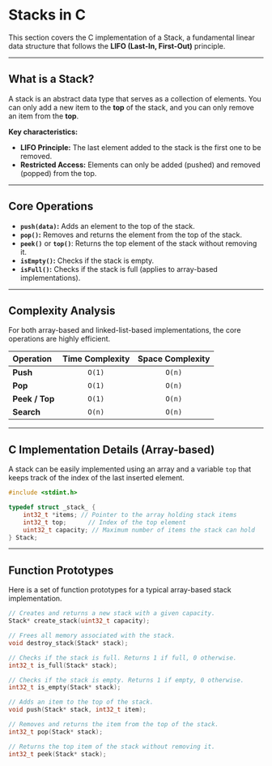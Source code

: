 # Stacks in C

This section covers the C implementation of a Stack, a fundamental linear data structure that follows the **LIFO (Last-In, First-Out)** principle.

---

##  What is a Stack?

A stack is an abstract data type that serves as a collection of elements. You can only add a new item to the **top** of the stack, and you can only remove an item from the **top**.

**Key characteristics:**
* **LIFO Principle:** The last element added to the stack is the first one to be removed.
* **Restricted Access:** Elements can only be added (pushed) and removed (popped) from the top.

---

##  Core Operations

* **`push(data)`:** Adds an element to the top of the stack.
* **`pop()`:** Removes and returns the element from the top of the stack.
* **`peek()`** or **`top()`**: Returns the top element of the stack without removing it.
* **`isEmpty()`:** Checks if the stack is empty.
* **`isFull()`:** Checks if the stack is full (applies to array-based implementations).

---

##  Complexity Analysis

For both array-based and linked-list-based implementations, the core operations are highly efficient.

| Operation | Time Complexity | Space Complexity |
| :--- | :---: | :---: |
| **Push** | `O(1)` | `O(n)` |
| **Pop** | `O(1)` | `O(n)` |
| **Peek / Top** | `O(1)` | `O(n)` |
| **Search** | `O(n)` | `O(n)` |

---

##  C Implementation Details (Array-based)

A stack can be easily implemented using an array and a variable `top` that keeps track of the index of the last inserted element.

```c
#include <stdint.h>

typedef struct _stack_ {
    int32_t *items; // Pointer to the array holding stack items
    int32_t top;      // Index of the top element
    uint32_t capacity; // Maximum number of items the stack can hold
} Stack;
```

---

##  Function Prototypes

Here is a set of function prototypes for a typical array-based stack implementation.

```c
// Creates and returns a new stack with a given capacity.
Stack* create_stack(uint32_t capacity);

// Frees all memory associated with the stack.
void destroy_stack(Stack* stack);

// Checks if the stack is full. Returns 1 if full, 0 otherwise.
int32_t is_full(Stack* stack);

// Checks if the stack is empty. Returns 1 if empty, 0 otherwise.
int32_t is_empty(Stack* stack);

// Adds an item to the top of the stack.
void push(Stack* stack, int32_t item);

// Removes and returns the item from the top of the stack.
int32_t pop(Stack* stack);

// Returns the top item of the stack without removing it.
int32_t peek(Stack* stack);
```
